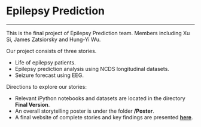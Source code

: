 # Epilepsy Prediction 
------
This is the final project of Epilepsy Prediction team. Members including Xu Si, James Zatsiorsky and Hung-Yi Wu. 

Our project consists of three stories.
- Life of epilepsy patients. 
- Epilepsy prediction analysis using NCDS longitudinal datasets.
- Seizure forecast using EEG.

Directions to explore our stories:
- Relevant iPython notebooks and datasets are located in the directory **Final Version**.
- An overall storytelling poster is under the folder **/Poster**.
- A final website of complete stories and key findings are presented [**here**](http://epilepsy209.weebly.com/).
